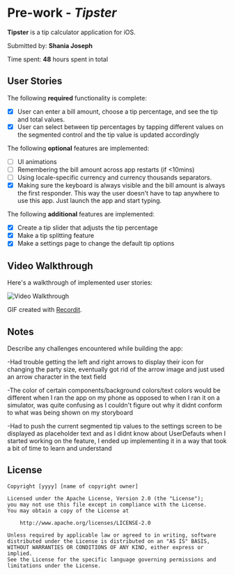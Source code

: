 # Pre-work - *Tipster*

**Tipster** is a tip calculator application for iOS.

Submitted by: **Shania Joseph**

Time spent: **48** hours spent in total

## User Stories

The following **required** functionality is complete:

* [x] User can enter a bill amount, choose a tip percentage, and see the tip and total values.
* [x] User can select between tip percentages by tapping different values on the segmented control and the tip value is updated accordingly

The following **optional** features are implemented:

* [ ] UI animations
* [ ] Remembering the bill amount across app restarts (if <10mins)
* [ ] Using locale-specific currency and currency thousands separators.
* [x] Making sure the keyboard is always visible and the bill amount is always the first responder. This way the user doesn't have to tap anywhere to use this app. Just launch the app and start typing.

The following **additional** features are implemented:

- [x] Create a tip slider that adjusts the tip percentage
- [x] Make a tip splitting feature
- [x] Make a settings page to change the default tip options

## Video Walkthrough

Here's a walkthrough of implemented user stories:

<img src='http://g.recordit.co/fu1m6gXui5.gif' title='Video Walkthrough' width='' alt='Video Walkthrough' />

GIF created with [Recordit](https://recordit.co).

## Notes

Describe any challenges encountered while building the app:


-Had trouble getting the left and right arrows to display their icon for changing the party size, eventually got rid of the arrow image and just used an arrow character in the text field

-The color of certain components/background colors/text colors would be different when I ran the app on my phone as opposed to when I ran it on a simulator, was quite confusing as I couldn't figure out why it didnt conform to what was being shown on my storyboard

-Had to push the current segmented tip values to the settings screen to be displayed as placeholder text and as I didnt know about UserDefauts when I started working on the feature, I ended up implementing it in a way that took a bit of time to learn and understand

## License

    Copyright [yyyy] [name of copyright owner]

    Licensed under the Apache License, Version 2.0 (the "License");
    you may not use this file except in compliance with the License.
    You may obtain a copy of the License at

        http://www.apache.org/licenses/LICENSE-2.0

    Unless required by applicable law or agreed to in writing, software
    distributed under the License is distributed on an "AS IS" BASIS,
    WITHOUT WARRANTIES OR CONDITIONS OF ANY KIND, either express or implied.
    See the License for the specific language governing permissions and
    limitations under the License.
